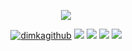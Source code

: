 <p align="center">
  
  <img src="https://github-readme-stats.vercel.app/api?username=dimkagithub&show_icons=true&include_all_commits=true&count_private=true&theme=vision-friendly-dark">
  
</p>

<p align="center">
  <a href="https://github.com/dimkagithub" target="_blank"><img alt="dimkagithub" src="https://badges.pufler.dev/visits/dimkagithub/dimkagithub?logo=GitHub"/></a>
  <img src="https://badges.pufler.dev/years/dimkagithub?logo=GitHub">
  <img src="https://badges.pufler.dev/repos/dimkagithub?logo=GitHub">
  <img src="https://badges.pufler.dev/gists/dimkagithub?logo=GitHub">
  <img src="https://badges.pufler.dev/commits/monthly/dimkagithub?logo=GitHub">
  
</p>
